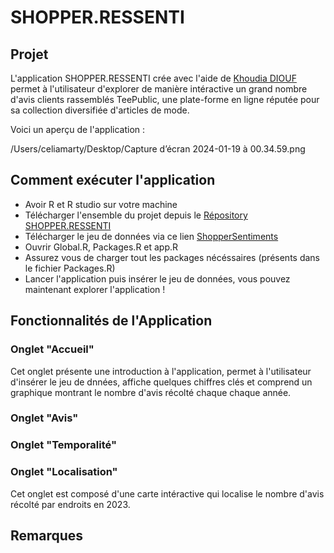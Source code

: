# SHOPPER.RESSENTI

## Projet
L'application SHOPPER.RESSENTI crée avec l'aide de [Khoudia DIOUF](https://github.com/KhoudiaDiouf/KhoudiaDiouf) permet à l'utilisateur d'explorer de manière intéractive un grand nombre d'avis clients rassemblés TeePublic, une plate-forme en ligne réputée pour sa collection diversifiée d'articles de mode. 

Voici un aperçu de l'application : 

/Users/celiamarty/Desktop/Capture d’écran 2024-01-19 à 00.34.59.png



## Comment exécuter l'application

- Avoir R et R studio sur votre machine
- Télécharger l'ensemble du projet depuis le [Répository SHOPPER.RESSENTI](https://github.com/CeliaMarty/SHOPPER.RESSENTI)
- Télécharger le jeu de données via ce lien [ShopperSentiments](https://www.kaggle.com/datasets/nelgiriyewithana/shoppersentiments/data)
- Ouvrir Global.R, Packages.R et app.R
- Assurez vous de charger tout les packages nécéssaires (présents dans le fichier Packages.R)
- Lancer l'application puis insérer le jeu de données, vous pouvez maintenant explorer l'application ! 
  

## Fonctionnalités de l'Application

### Onglet "Accueil"
Cet onglet présente une introduction à l'application, permet à l'utilisateur d'insérer le jeu de dnnées, affiche quelques chiffres clés et comprend un graphique montrant le nombre d'avis récolté chaque chaque année.

### Onglet "Avis"


### Onglet "Temporalité"


### Onglet "Localisation"
Cet onglet est composé d'une carte intéractive qui localise le nombre d'avis récolté par endroits en 2023.

## Remarques 

